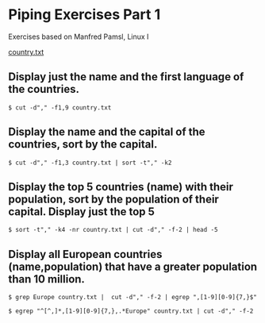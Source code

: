 # Piping Exercises Part 1

Exercises based on Manfred Pamsl, Linux I

[country.txt](../../../exercises/bash/piping/country.txt)

## Display just the name and the first language of the countries.
```console
$ cut -d"," -f1,9 country.txt
```

## Display the name and the capital of the countries, sort by the capital.
```console
$ cut -d"," -f1,3 country.txt | sort -t"," -k2
```

## Display the top 5 countries (name) with their population, sort by the population of their capital. Display just the top 5
```console
$ sort -t"," -k4 -nr country.txt | cut -d"," -f-2 | head -5
```

## Display all European countries (name,population) that have a greater population than 10 million.
```console
$ grep Europe country.txt |  cut -d"," -f-2 | egrep ",[1-9][0-9]{7,}$"
```
```console
$ egrep "^[^,]*,[1-9][0-9]{7,},.*Europe" country.txt | cut -d"," -f-2
```